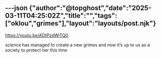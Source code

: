 ---json
{"author":"@topghost","date":"2025-03-11T04:25:02Z","title":"","tags":["oklou","grimes"],"layout":"layouts/post.njk"}
---
https://youtu.be/ADtPzdWiTQ0

science has managed to create a new grimes and now it&#x2019;s up to us as a society to protect her this time
